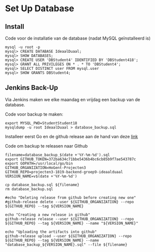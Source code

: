 # Set Up Database

## Install

Code voor de installatie van de database (nadat MySQL geïnstalleerd is)

```
mysql -u root -p
mysql> CREATE DATABASE IdeaalDuaal;
mysql> SHOW DATABASES;
mysql> CREATE USER 'DBStudent4' IDENTIFIED BY 'DBStudent418';
mysql> GRANT ALL PRIVILEGES ON * . * TO 'DBStudent4';
mysql> SELECT DISTINCT user FROM mysql.user
mysql> SHOW GRANTS DBStudent4;
```

## Jenkins Back-Up

Via Jenkins maken we elke maandag en vrijdag een backup van de database.

Code voor backup te maken:
```
export MYSQL_PWD=StudentStudent18
mysqldump -u root IdeaalDuaal > database_backup.sql
```

Installeer eerst Go en de github release aan de hand van deze [link](https://github.com/aktau/github-release)

Code om backup te releasen naar Github
```
filename=database_backup_$(date +'%Y-%m-%d').sql
export GITHUB_TOKEN=372ba634c71bbe5436b4bc6cb85b9f7ae543787c
export GOPATH=/usr/local/go/bin
GITHUB_ORGANIZATION=HoGent-Projecten3
GITHUB_REPO=projecten3-1819-backend-groep9-ideaalduaal
VERSION_NAME=v$(date +'%Y-%m-%d')

cp database_backup.sql ${filename}
rm database_backup.sql

#echo "Deleting release from github before creating new one"
#github-release delete --user ${GITHUB_ORGANIZATION} --repo ${GITHUB_REPO} --tag ${VERSION_NAME}

echo "Creating a new release in github"
github-release release --user ${GITHUB_ORGANIZATION} --repo ${GITHUB_REPO} --tag ${VERSION_NAME} --name "${VERSION_NAME}"

echo "Uploading the artifacts into github"
github-release upload --user ${GITHUB_ORGANIZATION} --repo ${GITHUB_REPO} --tag ${VERSION_NAME} --name "database_backup_${VERSION_NAME}.sql" --file ${filename}
```

